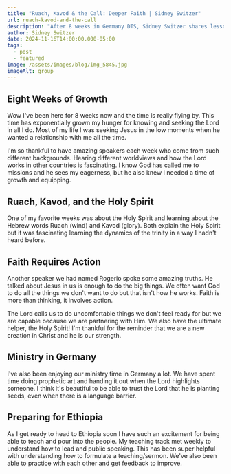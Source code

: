 ```yaml
---
title: "Ruach, Kavod & the Call: Deeper Faith | Sidney Switzer"
url: ruach-kavod-and-the-call
description: "After 8 weeks in Germany DTS, Sidney Switzer shares lessons on the Holy Spirit, Hebrew words Ruach and Kavod, faith requiring action, and mission preparation."
author: Sidney Switzer
date: 2024-11-16T14:00:00.000-05:00
tags:
  - post
  - featured
image: /assets/images/blog/img_5845.jpg
imageAlt: group
---
```


## Eight Weeks of Growth

Wow I've been here for 8 weeks now and the time is really flying by. This time has exponentially grown my hunger for knowing and seeking the Lord in all I do. Most of my life I was seeking Jesus in the low moments when he wanted a relationship with me all the time.

I'm so thankful to have amazing speakers each week who come from such different backgrounds. Hearing different worldviews and how the Lord works in other countries is fascinating. I know God has called me to missions and he sees my eagerness, but he also knew I needed a time of growth and equipping.

## Ruach, Kavod, and the Holy Spirit

One of my favorite weeks was about the Holy Spirit and learning about the Hebrew words Ruach (wind) and Kavod (glory). Both explain the Holy Spirit but it was fascinating learning the dynamics of the trinity in a way I hadn't heard before.

## Faith Requires Action

Another speaker we had named Rogerio spoke some amazing truths. He talked about Jesus in us is enough to do the big things. We often want God to do all the things we don't want to do but that isn't how he works. Faith is more than thinking, it involves action.

The Lord calls us to do uncomfortable things we don't feel ready for but we are capable because we are partnering with Him. We also have the ultimate helper, the Holy Spirit! I'm thankful for the reminder that we are a new creation in Christ and he is our strength.

## Ministry in Germany

I've also been enjoying our ministry time in Germany a lot. We have spent time doing prophetic art and handing it out when the Lord highlights someone. I think it's beautiful to be able to trust the Lord that he is planting seeds, even when there is a language barrier.

## Preparing for Ethiopia

As I get ready to head to Ethiopia soon I have such an excitement for being able to teach and pour into the people. My teaching track met weekly to understand how to lead and public speaking. This has been super helpful with understanding how to formulate a teaching/sermon. We've also been able to practice with each other and get feedback to improve.
